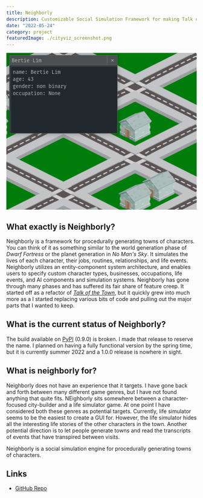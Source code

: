 ```yaml
---
title: Neighborly
description: Customizable Social Simulation Framework for making Talk of the Town-likes
date: "2022-05-24"
category: project
featuredImage: ./cityviz_screenshot.png
---
```


![Screenshot of a Neighborly demo. There are 2d houses, roads, and a character information window](cityviz_screenshot.png)

## What exactly is Neighborly?

Neighborly is a framework for procedurally generating towns of characters. You can think
of it as something similar to the world generation phase of *Dwarf Fortress* or the planet
generation in *No Man's Sky*. It simulates
the lives of each character, their jobs, routines, relationships, and life events. Neighborly utilizes
an entity-component system architecture, and enables users to specify custom character types, businesses,
occupations, life events, and AI components and simulation systems. Neighborly has
gone through many phases and has suffered its fair share of feature creep. It started off as a refactor of
[*Talk of the Town*](https://github.com/james-owen-ryan/talktown), but it quickly grew into
much more as a I started replacing various bits of code and pulling out the major parts
that I wanted to keep.

## What is the current status of Neighborly?

The build available on [PyPI](https://pypi.org/project/neighborly/) (0.9.0) is broken. I made that
release to reserve the name. I planned on having a fully functional version by the spring time, but
it is currently summer 2022 and a 1.0.0 release is nowhere in sight.

## What is neighborly for?

Neighborly does not have an experience that it targets. I have gone back and forth between many
different game genres, but I have not found anything that quite fits. NEighborly sits somewhere
between a character-focused city-builder and a life simulator game. At one point I have considered
both these genres as potential targets. Currently, life simulator seems to be the easiest to
create a GUI for. However, the life simulator hides all the interesting life stories of the other
characters in the town. Another potential direction is to let people generate towns and read the
transcripts of events that have transpired between visits.

Neighborly is a social simulation engine for procedurally generating towns of characters.

## Links

- [GitHub Repo](https://github.com/ShiJbey/neighborly)
